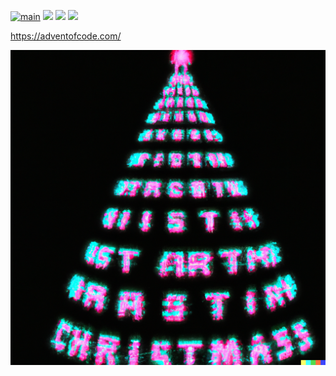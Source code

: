 [![main](https://github.com/Markus-Ende/aoc/actions/workflows/main.yml/badge.svg)](https://github.com/Markus-Ende/aoc/actions/workflows/main.yml) ![](https://img.shields.io/badge/day%20📅-7-blue) ![](https://img.shields.io/badge/stars%20⭐-12-yellow) ![](https://img.shields.io/badge/days%20completed-6-red)

https://adventofcode.com/

![](./tree.png)
